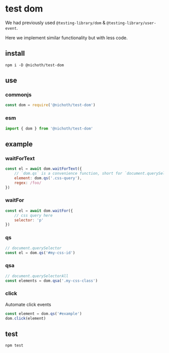 # test dom

We had previously used `@testing-library/dom` & `@testing-library/user-event`.

Here we implement similar functionality but with less code.

## install

```
npm i -D @nichoth/test-dom
```

## use

### commonjs
```js
const dom = require('@nichoth/test-dom')
```

### esm
```js
import { dom } from '@nichoth/test-dom'
```

## example

### waitForText
```js
const el = await dom.waitForText({
    // `dom.qs` is a convenience function, short for `document.querySelector`
    element: dom.qs('.css-query'),
    regex: /foo/
})
```

### waitFor
```js
const el = await dom.waitFor({
    // css query here
    selector: 'p'
})
```

### qs
```js
// document.querySelector
const el = dom.qs('#my-css-id')
```

### qsa
```js
// document.querySelectorAll
const elements = dom.qsa('.my-css-class')
```

### click
Automate click events

```js
const element = dom.qs('#example')
dom.click(element)
```

## test
```
npm test
```
